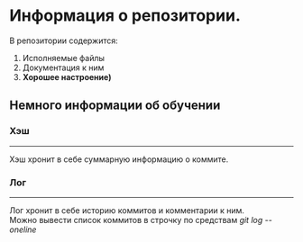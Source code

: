 # Информация о репозитории.

В репозитории содержится:

1. Исполняемые файлы
2. Документация к ним
3. **Хорошее настроение)**


## Немного информации об обучении


### Хэш


---


Хэш хронит в себе суммарную информацию о коммите.


### Лог

---

Лог хронит в себе историю коммитов и комментарии к ним.<br> Можно вывести список коммитов в строчку по средствам *git log --oneline*
